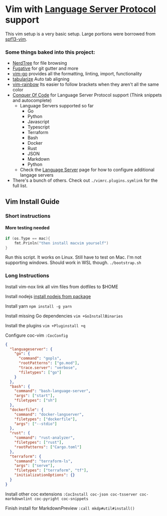 # Vim with [Language Server Protocol](https://microsoft.github.io/language-server-protocol/) support

This vim setup is a very basic setup. Large portions were borrowed from [spf13-vim](https://github.com/spf13/spf13-vim/).

### Some things baked into this project: 

* [NerdTree](https://github.com/preservim/nerdtree) for file browsing
* [Fugative](https://github.com/tpope/vim-fugitive) for git gutter and more
* [vim-go](https://github.com/fatih/vim-go) provides all the formatting,
linting, import, functionality
* [tabularize](https://github.com/godlygeek/tabular) Auto tab aligning
* [vim-rainbow](https://github.com/frazrepo/vim-rainbow) Its easier to follow
  brackets when they aren't all the same color
* [Conquer Of Code](https://github.com/neoclide/coc.nvim)
for Language Server Protocol support (Think snippets and
autocomplete)
  * Language Servers supported so far
    * Go
    * Python
    * Javascript
    * Typescript
    * Terraform
    * Bash
    * Docker
    * Rust
    * JSON
    * Markdown
    * Python
  * Check the [Language Server](https://github.com/neoclide/coc.nvim/wiki/Language-servers) page for how to configure additional langage servers
* There's a bunch of others. Check out `./vimrc.plugins.symlink` for the full list.

## Vim Install Guide

### Short instructions

#### More testing needed

```go
if (os.Type == mac){
    fmt.Prinln("then install macvim yourself")
} 
```

Run this script. It works on Linux. Still have to test on Mac. I'm not
supporting windows. Should work in WSL though.
`./bootstrap.sh`

### Long Instructions

Install vim-nox
link all vim files from dotfiles to $HOME

Install nodejs
[install nodejs from package](https://nodejs.org/en/download/package-manager/)

Install yarn
`npm install -g yarn`

Install missing Go dependencies
`vim +GoInstallBinaries`

Install the plugins
`vim +Pluginstall +q`

Configure coc-vim
`:CocConfig`

```json
{
  "languageserver": {
    "go": {
      "command": "gopls",
      "rootPatterns": ["go.mod"],
      "trace.server": "verbose",
      "filetypes": ["go"]
    }
  },
  "bash": {
    "command": "bash-language-server",
    "args": ["start"],
    "filetypes": ["sh"]
  },
  "dockerfile": {
    "command": "docker-langserver",
    "filetypes": ["dockerfile"],
    "args": ["--stdio"]
  },
  "rust": {
    "command": "rust-analyzer",
    "filetypes": ["rust"],
    "rootPatterns": ["Cargo.toml"]
  },
  "terraform": {
    "command": "terraform-ls",
    "args": ["serve"],
    "filetypes": ["terraform", "tf"],
    "initializationOptions": {}
  }
}
```

Install other coc extensions
`:CocInstall coc-json coc-tsserver coc-markdownlint coc-pyright coc-snippets`

Finish install for MarkdownPreview
`:call mkdp#util#install()`
